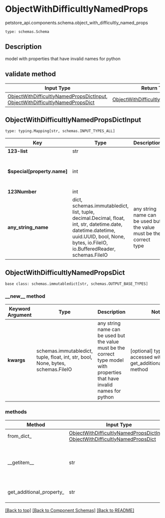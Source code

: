 # ObjectWithDifficultlyNamedProps
petstore_api.components.schema.object_with_difficultly_named_props
```
type: schemas.Schema
```

## Description
model with properties that have invalid names for python

## validate method
Input Type | Return Type | Notes
------------ | ------------- | -------------
[ObjectWithDifficultlyNamedPropsDictInput](#objectwithdifficultlynamedpropsdictinput), [ObjectWithDifficultlyNamedPropsDict](#objectwithdifficultlynamedpropsdict) | [ObjectWithDifficultlyNamedPropsDict](#objectwithdifficultlynamedpropsdict) |

## ObjectWithDifficultlyNamedPropsDictInput
```
type: typing.Mapping[str, schemas.INPUT_TYPES_ALL]
```
Key | Type |  Description | Notes
------------ | ------------- | ------------- | -------------
**123-list** | str |  |
**$special[property.name]** | int |  | [optional] value must be a 64 bit integer
**123Number** | int |  | [optional]
**any_string_name** | dict, schemas.immutabledict, list, tuple, decimal.Decimal, float, int, str, datetime.date, datetime.datetime, uuid.UUID, bool, None, bytes, io.FileIO, io.BufferedReader, schemas.FileIO | any string name can be used but the value must be the correct type | [optional]

## ObjectWithDifficultlyNamedPropsDict
```
base class: schemas.immutabledict[str, schemas.OUTPUT_BASE_TYPES]

```
### &lowbar;&lowbar;new&lowbar;&lowbar; method
Keyword Argument | Type | Description | Notes
---------------- | ---- | ----------- | -----
**kwargs** | schemas.immutabledict, tuple, float, int, str, bool, None, bytes, schemas.FileIO | any string name can be used but the value must be the correct type model with properties that have invalid names for python | [optional] typed value is accessed with the get_additional_property_ method

### methods
Method | Input Type | Return Type | Notes
------ | ---------- | ----------- | ------
from_dict_ | [ObjectWithDifficultlyNamedPropsDictInput](#objectwithdifficultlynamedpropsdictinput), [ObjectWithDifficultlyNamedPropsDict](#objectwithdifficultlynamedpropsdict) | [ObjectWithDifficultlyNamedPropsDict](#objectwithdifficultlynamedpropsdict) | a constructor
&lowbar;&lowbar;getitem&lowbar;&lowbar; | str | schemas.immutabledict, str, float, int, bool, None, tuple, bytes, io.FileIO | This model has invalid python names so this method is used under the hood when you access instance["123-list"], instance["$special[property.name]"], instance["123Number"], 
get_additional_property_ | str | schemas.immutabledict, tuple, float, int, str, bool, None, bytes, schemas.FileIO, schemas.Unset }} | provides type safety for additional properties

[[Back to top]](#top) [[Back to Component Schemas]](../../../README.md#Component-Schemas) [[Back to README]](../../../README.md)
